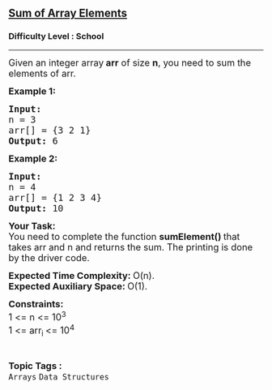<h2><a href="https://practice.geeksforgeeks.org/problems/sum-of-array-elements2502/1?page=1&status[]=unsolved&sortBy=submissions">Sum of Array Elements</a></h2><h3>Difficulty Level : School</h3><hr><div class="problems_problem_content__Xm_eO"><p><span style="font-size:18px">Given an integer array<strong> arr</strong> of size <strong>n</strong>, you need to sum the elements of arr.</span></p>

<p><span style="font-size:18px"><strong>Example 1:</strong></span></p>

<pre><span style="font-size:18px"><strong>Input:
</strong>n = 3
arr[] = {3 2 1}
<strong>Output: </strong>6</span></pre>

<p><span style="font-size:18px"><strong>Example 2:</strong></span></p>

<pre><span style="font-size:18px"><strong>Input:
</strong>n = 4
arr[] = {1 2 3 4}
<strong>Output: </strong>10</span>
</pre>

<p><span style="font-size:18px"><strong>Your Task:</strong><br>
You need to complete the function <strong>sumElement()&nbsp;</strong>that takes arr and n and returns the sum. The printing is done by the driver code.</span></p>

<p><span style="font-size:18px"><strong>Expected Time Complexity:&nbsp;</strong>O(n).<br>
<strong>Expected Auxiliary Space:&nbsp;</strong>O(1).</span></p>

<p><span style="font-size:18px"><strong>Constraints:</strong></span><br>
<span style="font-size:18px">1 &lt;= n &lt;= 10<sup>3</sup></span><br>
<span style="font-size:18px">1 &lt;= arr<sub>i </sub>&lt;= 10<sup>4</sup></span></p>
</div><br><p><span style=font-size:18px><strong>Topic Tags : </strong><br><code>Arrays</code>&nbsp;<code>Data Structures</code>&nbsp;
